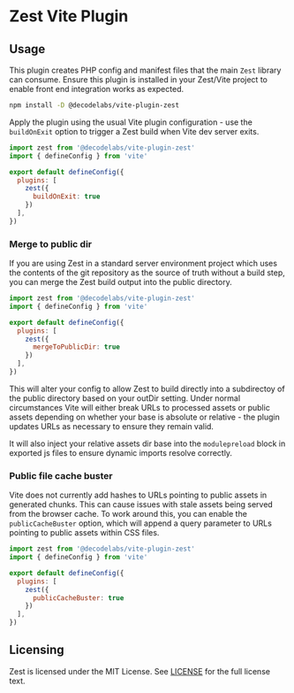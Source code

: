 # Zest Vite Plugin

## Usage

This plugin creates PHP config and manifest files that the main <code>Zest</code> library can consume.
Ensure this plugin is installed in your Zest/Vite project to enable front end integration works as expected.

```bash
npm install -D @decodelabs/vite-plugin-zest
```

Apply the plugin using the usual Vite plugin configuration - use the <code>buildOnExit</code> option to trigger a Zest build when Vite dev server exits.

```javascript
import zest from '@decodelabs/vite-plugin-zest'
import { defineConfig } from 'vite'

export default defineConfig({
  plugins: [
    zest({
      buildOnExit: true
    })
  ],
})
```

### Merge to public dir

If you are using Zest in a standard server environment project which uses the contents of the git repository as the source of truth without a build step, you can merge the Zest build output into the public directory.

```javascript
import zest from '@decodelabs/vite-plugin-zest'
import { defineConfig } from 'vite'

export default defineConfig({
  plugins: [
    zest({
      mergeToPublicDir: true
    })
  ],
})
```

This will alter your config to allow Zest to build directly into a subdirectoy of the public directory based on your outDir setting. Under normal circumstances Vite will either break URLs to processed assets or public assets depending on whether your base is absolute or relative - the plugin updates URLs as necessary to ensure they remain valid.

It will also inject your relative assets dir base into the <code>modulepreload</code> block in exported js files to ensure dynamic imports resolve correctly.


### Public file cache buster

Vite does not currently add hashes to URLs pointing to public assets in generated chunks. This can cause issues with stale assets being served from the browser cache. To work around this, you can enable the <code>publicCacheBuster</code> option, which will append a query parameter to URLs pointing to public assets within CSS files.

```javascript
import zest from '@decodelabs/vite-plugin-zest'
import { defineConfig } from 'vite'

export default defineConfig({
  plugins: [
    zest({
      publicCacheBuster: true
    })
  ],
})
```

## Licensing

Zest is licensed under the MIT License. See [LICENSE](./LICENSE) for the full license text.
